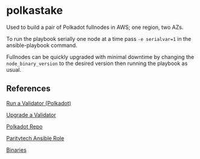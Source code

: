 # polkastake

Used to build a pair of Polkadot fullnodes in AWS; one region, two AZs.

To run the playbook serially one node at a time pass `-e serialvar=1` in the ansible-playbook command.

Fullnodes can be quickly upgraded with minimal downtime by changing the `node_binary_version` to the desired version then running the playbook as usual.

References
------------

[Run a Validator (Polkadot)](https://wiki.polkadot.network/docs/maintain-guides-how-to-validate-polkadot)

[Upgrade a Validator](https://wiki.polkadot.network/docs/maintain-guides-how-to-upgrade)

[Polkadot Repo](https://github.com/paritytech/polkadot)

[Paritytech Ansible Role](https://github.com/paritytech/ansible-galaxy)

[Binaries](https://github.com/paritytech/polkadot/releases)


